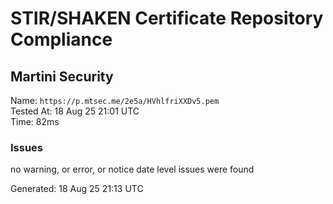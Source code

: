 # STIR/SHAKEN Certificate Repository Compliance

## Martini Security

Name: `https://p.mtsec.me/2e5a/HVhlfriXXDv5.pem`\
Tested At: 18 Aug 25 21:01 UTC\
Time: 82ms

### Issues

no warning, or error, or notice date level issues were found

Generated: 18 Aug 25 21:13 UTC
